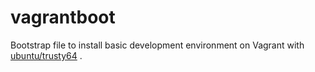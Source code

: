 vagrantboot
===========

Bootstrap file to install basic development environment on Vagrant with  [ubuntu/trusty64](https://vagrantcloud.com/ubuntu/boxes/trusty64) .
